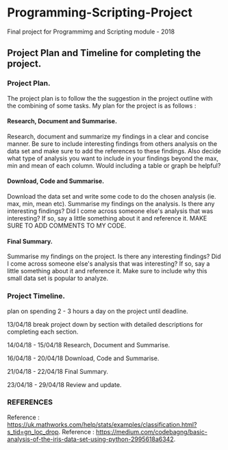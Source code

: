 # Programming-Scripting-Project
Final project for Programmimg and Scripting module - 2018

## Project Plan and Timeline for completing the project.

### Project Plan.
The project plan is to follow the the suggestion in the project outline with the combining of some tasks.
My plan for the project is as follows :

#### Research, Document and Summarise.

Research, document and summarize my findings in a clear and concise manner.
Be sure to include interesting findings from others analysis on the data set and
make sure to add the references to these findings. Also decide what type of
analysis you want to include in your findings beyond the max, min and mean of
each column. Would including a table or graph be helpful?

#### Download, Code and Summarise.

Download the data set and write some code to do the chosen analysis (ie. max, min, mean etc).
Summarise my findings on the analysis. Is there any interesting findings? Did I come across
someone else's analysis that was interesting? If so, say a little something about it and reference it.
MAKE SURE TO ADD COMMENTS TO MY CODE.

#### Final Summary.

Summarise my findings on the project. Is there any interesting findings? Did I come across
someone else's analysis that was interesting? If so, say a little something about it and reference it.
Make sure to include why this small data set is popular to analyze.

### Project Timeline.

plan on spending 2 - 3 hours a day on the project until deadline.

13/04/18 break project down by section with detailed descriptions for completing each section.

14/04/18 - 15/04/18 Research, Document and Summarise.

16/04/18 - 20/04/18 Download, Code and Summarise.

21/04/18 - 22/04/18 Final Summary.

23/04/18 - 29/04/18 Review and update.


### REFERENCES

Reference : https://uk.mathworks.com/help/stats/examples/classification.html?s_tid=gn_loc_drop.
Reference : https://medium.com/codebagng/basic-analysis-of-the-iris-data-set-using-python-2995618a6342.
